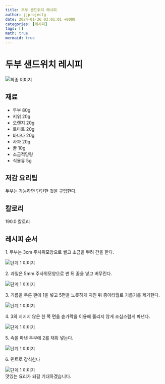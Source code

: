 ```yaml
---
title: 두부 샌드위치 레시피
author: jjprojectg
date: 2024-01-26 03:01:01 +0000
categories: [레시피]
tags: []
math: true
mermaid: true
---
```

<meta name="og:type" content="website"/>
<meta charset="UTF-8"/>
<div class="header">
  <h1>두부 샌드위치 레시피</h1>
</div>

<div class="container my-4">
  <div class="row">
    <div class="col-12 col-md-6">
      <div class="recipe-image">
        <img src="http://www.foodsafetykorea.go.kr/uploadimg/20141117/20141117053651_1416213411605.jpg" class="step-image" alt="최종 이미지"/>
      </div>
    </div>
    <div class="col-12 col-md-6">
      <div class="ingredients">
        <h2>재료</h2>
        <ul class="card">
          <li> 두부 80g </li>
          <li>  키위 20g </li>
          <li>  오렌지 20g </li>
          <li>  토마토 20g </li>
          <li>  바나나 20g </li>
          <li>  사과 20g </li>
          <li>  꿀 10g </li>
          <li>  소금적당량 </li>
          <li>  식용유 5g </li>
</ul>
      </div>
    </div>
    <div class="col-12 col-md-6">
      <div class="ingredients">
        <h2>저감 요리팁</h2>
        <div class="card"> 
          <p>
            두부는 가능하면 단단한 것을 구입한다.
          </p>
        </div>
      </div>
      <div class="ingredients">
        <h2>칼로리</h2>
        <div class="card"> 
          <p>
            190.0 칼로리
          </p>
        </div>
      </div>
    </div>
  </div>

  <h2 class="my-4">레시피 순서</h2>
  <div class="card recipe-card">
    <div class="card-body recipe-step">
      <p class="card-text step-description">1. 두부는 3cm 주사위모양으로 썰고 소금을 뿌려 간을 한다.</p>
      <img src="http://www.foodsafetykorea.go.kr/uploadimg/cook/960-1.jpg" alt="단계 1 이미지" class="step-image"/>
    </div>
  </div>
  <div class="card recipe-card">
    <div class="card-body recipe-step">
      <p class="card-text step-description">2. 과일은 5mm 주사위모양으로 썬 뒤 꿀을 넣고 버무린다.</p>
      <img src="http://www.foodsafetykorea.go.kr/uploadimg/cook/960-2.jpg" alt="단계 1 이미지" class="step-image"/>
    </div>
  </div>
  <div class="card recipe-card">
    <div class="card-body recipe-step">
      <p class="card-text step-description">3. 기름을 두른 팬에 1을 넣고 5면을 노릇하게 지진 뒤 종이타월로 기름기를 제거한다.</p>
      <img src="http://www.foodsafetykorea.go.kr/uploadimg/cook/960-3.jpg" alt="단계 1 이미지" class="step-image"/>
    </div>
  </div>
  <div class="card recipe-card">
    <div class="card-body recipe-step">
      <p class="card-text step-description">4. 3의 지지지 않은 한 쪽 면을 숟가락을 이용해 뚫리지 않게 조심스럼게 파낸다.</p>
      <img src="http://www.foodsafetykorea.go.kr/uploadimg/cook/960-4.jpg" alt="단계 1 이미지" class="step-image"/>
    </div>
  </div>
  <div class="card recipe-card">
    <div class="card-body recipe-step">
      <p class="card-text step-description">5. 속을 파낸 두부에 2를 채워 넣는다.</p>
      <img src="http://www.foodsafetykorea.go.kr/uploadimg/cook/960-5.jpg" alt="단계 1 이미지" class="step-image"/>
    </div>
  </div>
  <div class="card recipe-card">
    <div class="card-body recipe-step">
      <p class="card-text step-description">6. 민트로 장식한다</p>
      <img src="http://www.foodsafetykorea.go.kr/uploadimg/cook/960-6.jpg" alt="단계 1 이미지" class="step-image"/>
    </div>
  </div>

</div>
맛있는 요리가 되길 기대하겠습니다.
